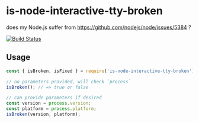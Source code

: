 # is-node-interactive-tty-broken

does my Node.js suffer from https://github.com/nodejs/node/issues/5384 ?

[![Build Status](https://travis-ci.org/jokeyrhyme/is-node-interactive-tty-broken.svg?branch=master)](https://travis-ci.org/jokeyrhyme/is-node-interactive-tty-broken)

## Usage

```js
const { isBroken, isFixed } = require('is-node-interactive-tty-broken')

// no parameters provided, will check `process`
isBroken(); // => true or false

// can provide parameters if desired
const version = process.version;
const platform = process.platform;
isBroken(version, platform);
```
